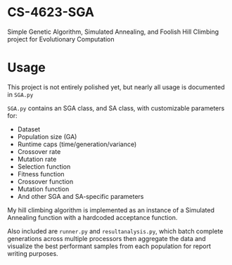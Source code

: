 # CS-4623-SGA
Simple Genetic Algorithm, Simulated Annealing, and Foolish Hill Climbing project for Evolutionary Computation


# Usage
This project is not entirely polished yet, but nearly all usage is documented in `SGA.py` 

`SGA.py` contains an SGA class, and SA class, with customizable parameters for:
- Dataset
- Population size (GA)
- Runtime caps (time/generation/variance)
- Crossover rate
- Mutation rate
- Selection function
- Fitness function
- Crossover function
- Mutation function
- And other SGA and SA-specific parameters

My hill climbing algorithm is implemented as an instance of a Simulated Annealing function with a hardcoded acceptance function.

Also included are `runner.py` and `resultanalysis.py`, which batch complete generations across multiple processors then aggregate the data and visualize the best performant samples from each population for report writing purposes.
